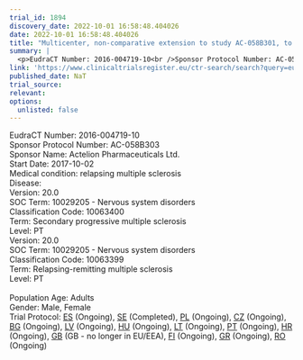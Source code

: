 ```yaml
---
trial_id: 1894
discovery_date: 2022-10-01 16:58:48.404026
date: 2022-10-01 16:58:48.404026
title: "Multicenter, non-comparative extension to study AC-058B301, to investigate the long-term safety, tolerability, and control of disease of ponesimod 20 mg in subjects with relapsing multiple sclerosis"
summary: |
  <p>EudraCT Number: 2016-004719-10<br />Sponsor Protocol Number: AC-058B303<br />Sponsor Name: Actelion Pharmaceuticals Ltd.<br />Start Date: 2017-10-02<br />Medical condition: relapsing multiple sclerosis<br />Disease: <br />Version: 20.0<br />SOC Term: 10029205 - Nervous system disorders<br />Classification Code: 10063400<br />Term: Secondary progressive multiple sclerosis<br />Level: PT<br />Version: 20.0<br />SOC Term: 10029205 - Nervous system disorders<br />Classification Code: 10063399<br />Term: Relapsing-remitting multiple sclerosis<br />Level: PT<br /><br />Population Age: Adults<br />Gender: Male, Female<br />Trial Protocol: <a href="https://www.clinicaltrialsregister.eu/ctr-search/trial/2016-004719-10/ES">ES</a> (Ongoing), <a href="https://www.clinicaltrialsregister.eu/ctr-search/trial/2016-004719-10/SE">SE</a> (Completed), <a href="https://www.clinicaltrialsregister.eu/ctr-search/trial/2016-004719-10/PL">PL</a> (Ongoing), <a href="https://www.clinicaltrialsregister.eu/ctr-search/trial/2016-004719-10/CZ">CZ</a> (Ongoing), <a href="https://www.clinicaltrialsregister.eu/ctr-search/trial/2016-004719-10/BG">BG</a> (Ongoing), <a href="https://www.clinicaltrialsregister.eu/ctr-search/trial/2016-004719-10/LV">LV</a> (Ongoing), <a href="https://www.clinicaltrialsregister.eu/ctr-search/trial/2016-004719-10/HU">HU</a> (Ongoing), <a href="https://www.clinicaltrialsregister.eu/ctr-search/trial/2016-004719-10/LT">LT</a> (Ongoing), <a href="https://www.clinicaltrialsregister.eu/ctr-search/trial/2016-004719-10/PT">PT</a> (Ongoing), <a href="https://www.clinicaltrialsregister.eu/ctr-search/trial/2016-004719-10/HR">HR</a> (Ongoing), <a href="https://www.clinicaltrialsregister.eu/ctr-search/trial/2016-004719-10/GB">GB</a> (GB - no longer in EU/EEA), <a href="https://www.clinicaltrialsregister.eu/ctr-search/trial/2016-004719-10/FI">FI</a> (Ongoing), <a href="https://www.clinicaltrialsregister.eu/ctr-search/trial/2016-004719-10/GR">GR</a> (Ongoing), <a href="https://www.clinicaltrialsregister.eu/ctr-search/trial/2016-004719-10/RO">RO</a> (Ongoing)</p>
link: 'https://www.clinicaltrialsregister.eu/ctr-search/search?query=eudract_number:2016-004719-10'
published_date: NaT
trial_source: 
relevant: 
options:
  unlisted: false
---
```

<p>EudraCT Number: 2016-004719-10<br />Sponsor Protocol Number: AC-058B303<br />Sponsor Name: Actelion Pharmaceuticals Ltd.<br />Start Date: 2017-10-02<br />Medical condition: relapsing multiple sclerosis<br />Disease: <br />Version: 20.0<br />SOC Term: 10029205 - Nervous system disorders<br />Classification Code: 10063400<br />Term: Secondary progressive multiple sclerosis<br />Level: PT<br />Version: 20.0<br />SOC Term: 10029205 - Nervous system disorders<br />Classification Code: 10063399<br />Term: Relapsing-remitting multiple sclerosis<br />Level: PT<br /><br />Population Age: Adults<br />Gender: Male, Female<br />Trial Protocol: <a href="https://www.clinicaltrialsregister.eu/ctr-search/trial/2016-004719-10/ES">ES</a> (Ongoing), <a href="https://www.clinicaltrialsregister.eu/ctr-search/trial/2016-004719-10/SE">SE</a> (Completed), <a href="https://www.clinicaltrialsregister.eu/ctr-search/trial/2016-004719-10/PL">PL</a> (Ongoing), <a href="https://www.clinicaltrialsregister.eu/ctr-search/trial/2016-004719-10/CZ">CZ</a> (Ongoing), <a href="https://www.clinicaltrialsregister.eu/ctr-search/trial/2016-004719-10/BG">BG</a> (Ongoing), <a href="https://www.clinicaltrialsregister.eu/ctr-search/trial/2016-004719-10/LV">LV</a> (Ongoing), <a href="https://www.clinicaltrialsregister.eu/ctr-search/trial/2016-004719-10/HU">HU</a> (Ongoing), <a href="https://www.clinicaltrialsregister.eu/ctr-search/trial/2016-004719-10/LT">LT</a> (Ongoing), <a href="https://www.clinicaltrialsregister.eu/ctr-search/trial/2016-004719-10/PT">PT</a> (Ongoing), <a href="https://www.clinicaltrialsregister.eu/ctr-search/trial/2016-004719-10/HR">HR</a> (Ongoing), <a href="https://www.clinicaltrialsregister.eu/ctr-search/trial/2016-004719-10/GB">GB</a> (GB - no longer in EU/EEA), <a href="https://www.clinicaltrialsregister.eu/ctr-search/trial/2016-004719-10/FI">FI</a> (Ongoing), <a href="https://www.clinicaltrialsregister.eu/ctr-search/trial/2016-004719-10/GR">GR</a> (Ongoing), <a href="https://www.clinicaltrialsregister.eu/ctr-search/trial/2016-004719-10/RO">RO</a> (Ongoing)</p>